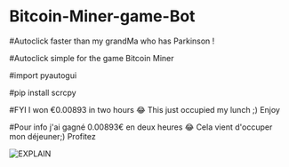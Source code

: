 # Bitcoin-Miner-game-Bot

#Autoclick faster than my grandMa who has Parkinson !

#Autoclick simple for the game Bitcoin Miner

#import pyautogui

#pip install scrcpy

#FYI I won €0.00893 in two hours 😂 This just occupied my lunch ;) Enjoy

#Pour info j'ai gagné 0.00893€ en deux heures 😂 Cela vient d'occuper mon déjeuner;) Profitez

![EXPLAIN](https://user-images.githubusercontent.com/61543927/188321228-d3735644-0c30-4a13-8af1-80ca73480307.png)
